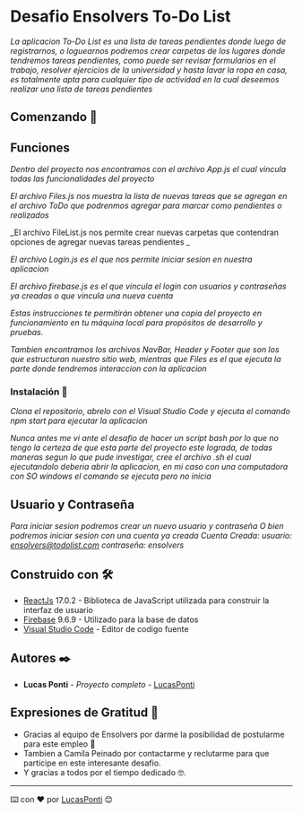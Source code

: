 # Desafio Ensolvers To-Do List

_La aplicacion To-Do List es una lista de tareas pendientes donde luego de registrarnos, o loguearnos 
podremos crear carpetas de los lugares donde tendremos tareas pendientes, como puede ser revisar formularios en el trabajo, resolver ejercicios de la universidad y hasta lavar la ropa en casa, 
es totalmente apta para cualquier tipo de actividad en la cual deseemos realizar una lista de tareas pendientes_

## Comenzando 🚀

## Funciones
_Dentro del proyecto nos encontramos con el archivo App.js el cual vincula todas las funcionalidades del proyecto_

_El archivo Files.js nos muestra la lista de nuevas tareas que se agregan en el archivo ToDo que podrenmos agregar para marcar como pendientes o realizados_

_El archivo FileList.js nos permite crear nuevas carpetas que contendran opciones de agregar nuevas tareas pendientes _

_El archivo Login.js es el que nos permite iniciar sesion en nuestra aplicacion_

_El archivo firebase.js es el que vincula el login con usuarios y contraseñas ya creadas o que vincula una nueva cuenta_

_Estas instrucciones te permitirán obtener una copia del proyecto en funcionamiento en tu máquina local para propósitos de desarrollo y pruebas._

_Tambien encontramos los archivos NavBar, Header y Footer que son los que estructuran nuestro sitio web, mientras que Files es el que ejecuta la parte donde tendremos interaccion con la aplicacion_


### Instalación 🔧

_Clona el repositorio, abrelo con el Visual Studio Code y ejecuta el comando npm start para ejecutar la aplicacion_

_Nunca antes me vi ante el desafio de hacer un script bash por lo que no tengo la certeza de que esta parte del proyecto este lograda, de todas maneras segun lo que pude investigar, cree el archivo .sh el cual ejecutandolo deberia abrir la aplicacion, en mi caso con una computadora con SO windows el comando se ejecuta pero no inicia_


## Usuario y Contraseña
_Para iniciar sesion podremos crear un nuevo usuario y contraseña_
_O bien podremos iniciar sesion con una cuenta ya creada_
_Cuenta Creada: usuario:  ensolvers@todolist.com  contraseña: ensolvers_

## Construido con 🛠️

* [ReactJs](https://es.reactjs.org/) 17.0.2 - Biblioteca de JavaScript utilizada para construir la interfaz de usuario
* [Firebase](https://firebase.google.com/) 9.6.9 - Utilizado para la base de datos
* [Visual Studio Code](https://code.visualstudio.com/) - Editor de codigo fuente


## Autores ✒️

* **Lucas Ponti** - *Proyecto completo* - [LucasPonti](https://github.com/LucasPonti)


## Expresiones de Gratitud 🎁

* Gracias al equipo de Ensolvers por darme la posibilidad de postularme para este empleo  📢
* Tambien a Camila Peinado por contactarme y reclutarme para que participe en este interesante desafio. 
* Y gracias a todos por el tiempo dedicado 🤓.




---
⌨️ con ❤️ por [LucasPonti](https://github.com/LucasPonti) 😊